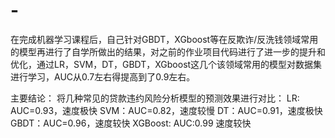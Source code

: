 # -
在完成机器学习课程后，自己针对GBDT，XGboost等在反欺诈/反洗钱领域常用的模型再进行了自学所做出的结果，对之前的作业项目代码进行了进一步的提升和优化，通过LR，SVM，DT，GBDT，XGboost这几个该领域常用的模型对数据集进行学习，AUC从0.7左右得提高到了0.9左右。


主要结论：
将几种常见的贷款违约风险分析模型的预测效果进行对比：
LR: AUC=0.93，速度极快
SVM：AUC=0.82，速度较慢
DT：AUC=0.91，速度极快
GBDT：AUC=0.96，速度较快
XGBoost: AUC:0.99 速度较快
